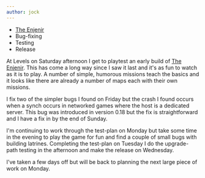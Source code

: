 ```yaml
---
author: jock
---
```

-   [The Enjenir](https://store.steampowered.com/app/1800940/The_Enjenir/)
-   Bug-fixing
-   Testing
-   Release

At Levels on Saturday afternoon I get to playtest an early build of [The Enjenir](https://store.steampowered.com/app/1800940/The_Enjenir/). This has come a long way since I saw it last and it's as fun to watch as it is to play. A number of simple, humorous missions teach the basics and it looks like there are already a number of maps each with their own missions.

I fix two of the simpler bugs I found on Friday but the crash I found occurs when a synch occurs in networked games where the host is a dedicated server. This bug was introduced in version 0.18 but the fix is straightforward and I have a fix in by the end of Sunday.

I'm continuing to work through the test-plan on Monday but take some time in the evening to play the game for fun and find a couple of small bugs with building latrines. Completing the test-plan on Tuesday I do the upgrade-path testing in the afternoon and make the release on Wednesday.

I've taken a few days off but will be back to planning the next large piece of work on Monday.
